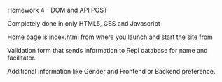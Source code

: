 Homework 4 - DOM and API POST

Completely done in only HTML5, CSS and Javascript

Home page is index.html from where you launch and start the site from

Validation form that sends information to Repl database for name and facilitator.

Additional information like Gender and Frontend or Backend preference.